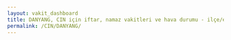 ```yaml
---
layout: vakit_dashboard
title: DANYANG, CIN için iftar, namaz vakitleri ve hava durumu - ilçe/eyalet seç
permalink: /CIN/DANYANG/
---
```


<script type="text/javascript">
  var GLOBAL_COUNTRY = 'CIN';
  var GLOBAL_CITY = 'DANYANG';
  var GLOBAL_STATE = '';
  var lat = 72;
  var lon = 21;
</script>
